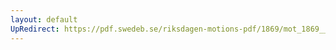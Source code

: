 ```yaml
---
layout: default
UpRedirect: https://pdf.swedeb.se/riksdagen-motions-pdf/1869/mot_1869__ak__00174/mot_1869__ak__00174_001.pdf
---
```

